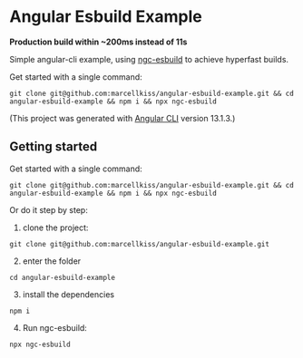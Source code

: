 # Angular Esbuild Example

**Production build within ~200ms instead of 11s**

Simple angular-cli example, using [ngc-esbuild](https://www.npmjs.com/package/ngc-esbuild) to achieve hyperfast builds.

Get started with a single command:

```
git clone git@github.com:marcellkiss/angular-esbuild-example.git && cd angular-esbuild-example && npm i && npx ngc-esbuild
```

(This project was generated with [Angular CLI](https://github.com/angular/angular-cli) version 13.1.3.)

## Getting started

Get started with a single command:

```
git clone git@github.com:marcellkiss/angular-esbuild-example.git && cd angular-esbuild-example && npm i && npx ngc-esbuild
```

Or do it step by step:

1. clone the project:

```
git clone git@github.com:marcellkiss/angular-esbuild-example.git
```

2. enter the folder

```
cd angular-esbuild-example
```

3. install the dependencies

```
npm i
```

4. Run ngc-esbuild:

```
npx ngc-esbuild
```

